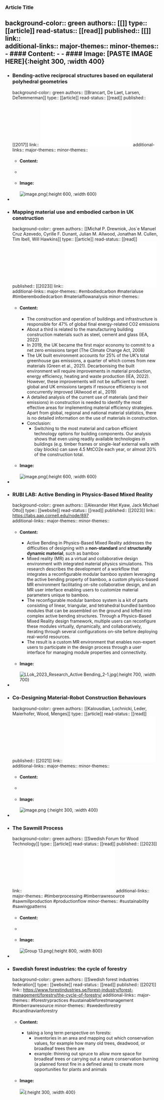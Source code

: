 ### Article Title
background-color:: green
authors:: [[]]
type:: [[article]]
read-status:: [[read]]
published:: [[]] 
link::  
additional-links::
major-themes::
minor-themes::
	- #### Content:
	-
	- #### Image:
	  [PASTE IMAGE HERE]{:height 300, :width 400}
-
- ### Bending-active reciprocal structures based on equilateral polyhedral geometries
  background-color:: green
  authors:: [[Brancart, De Laet, Larsen, DeTemmerman]]
  type:: [[article]]
  read-status:: [[read]]
  published:: [[2017]] 
  link:: ![ml_9761_1491810657_1702924661583_0.pdf](../assets/ml_9761_1491810657_1702924661583_0_1713528677603_0.pdf) 
  additional-links::
  major-themes::
  minor-themes::
	- #### Content:
	-
	- #### Image:
	  ![image.png](../assets/image_1713528720383_0.png){:height 600, :width 600}
-
- ### Mapping material use and embodied carbon in UK construction
  background-color:: green
  authors:: [[Michał P. Drewniok, Jos´e Manuel Cruz Azevedo, Cyrille F. Dunant, Julian M. Allwood, Jonathan M. Cullen, Tim Ibell, Will  Hawkins]]
  type:: [[article]]
  read-status:: [[read]]
  published:: [[2023]] 
  link:: ![1-s2.0-S0921344923001921-main.pdf](../assets/1-s2.0-S0921344923001921-main_1713526056024_0.pdf) 
  additional-links::
  major-themes:: #embodiedcarbon #materialuse #timberembodiedcarbon #materialflowanalysis
  minor-themes::
	- #### Content:
		- The construction and operation of buildings and infrastructure is responsible for 47% of global final energy-related CO2 emissions
		- About a third is related to the manufacturing building construction materials such as steel, cement and glass (IEA, 2022)
		- In 2019, the UK became the first major economy to commit to a net zero emissions target (The Climate Change Act, 2008)
		- The UK built environment accounts for 25% of the UK’s total greenhouse gas emissions, a quarter of which comes from new materials (Green et al., 2021). Decarbonising the built environment will require improvements in material production, energy efficiency, heating and waste production (IEA, 2022). However, these improvements will not be sufficient to meet global and UK emissions targets if resource efficiency is not concurrently improved (Allwood et al., 2019)
		- A detailed analysis of the current use of materials (and their emissions) in construction is needed to identify the most effective areas for implementing material efficiency strategies. Apart from global, regional and national material statistics, there is no detailed information on the use of materials in construction.
		- Conclusion:
			- Switching to the most material and carbon efficient technology options for building components. Our analysis shows that even using readily available technologies in buildings (e.g. timber frames or single-leaf external walls with clay blocks) can save 4.5 MtCO2e each year, or almost 20% of the construction total.
	- #### Image:
	  ![image.png](../assets/image_1713526314931_0.png){:height 600, :width 600}
-
- ### RUBI LAB: Active Bending in Physics-Based Mixed Reality
  background-color:: green
  authors:: [[Alexander Htet Kyaw, Jack Michael Otto]]
  type:: [[website]]
  read-status:: [[read]]
  published:: [[2023]] 
  link:: https://labs.aap.cornell.edu/node/897  
  additional-links::
  major-themes::
  minor-themes::
	- #### Content:
		- Active Bending in Physics-Based Mixed Reality addresses the difficulties of designing with a **non-standard** and **structurally dynamic material**, such as bamboo
		- Mixed reality (MR) as a virtual and collaborative design environment with integrated material physics simulations. This research describes the development of a workflow that integrates a reconfigurable modular bamboo system leveraging the active 
		  bending property of bamboo, a custom physics-based MR environment facilitating on-site collaborative design, and an MR user interface enabling users to customize material parameters unique to bamboo.
		- The reconfigurable modular bamboo system is a kit of parts consisting of linear, triangular, and tetrahedral bundled bamboo modules that can be assembled on the ground and lofted into complex active bending structures. Through a Physics-Based Mixed Reality design framework, multiple users can reconfigure these modules virtually, dynamically, and collaboratively, iterating through several configurations on-site before deploying real-world resources.
		- The result is a custom MR environment that enables non-expert users to participate in the design process through a user interface for managing module properties and connectivity.
	- #### Image:
	  ![LLok_2023_Research_Active Bending_2-1.jpg](../assets/LLok_2023_Research_Active_Bending_2-1_1713523643395_0.jpg){:height 700, :width 700}
-
- ### Co-Designing Material-Robot Construction Behaviours
  background-color:: green
  authors:: [[Kalousdian, Lochnicki, Leder, Maierhofer, Wood, Menges]]
  type:: [[article]]
  read-status:: [[read]]
  published:: [[2021]] 
  link:: ![acadia21_470.pdf](../assets/acadia21_470_1713520586916_0.pdf) 
  additional-links::
  major-themes::
  minor-themes::
	- #### Content:
	-
	- #### Image:
	  ![image.png](../assets/image_1713520674031_0.png) {:height 300, :width 400}
-
- ### The Sawmill Process
  background-color:: green
  authors:: [[Swedish Forum for Wood Technology]]
  type:: [[article]]
  read-status:: [[read]]
  published:: [[2023]] 
  link:: ![STTF-TSP.pdf](../assets/STTF-TSP_1713517743615_0.pdf) 
  additional-links::
  major-themes:: #timberprocessing #timberrawresource #sawmillproduction #productionflow 
  minor-themes:: #sustainability #sawingpatterns
	- #### Content:
	-
	- #### Image:
	  ![Group 13.png](../assets/Group_13_1713517824379_0.png){:height 800, :width 800}
-
- ### Swedish forest industries: the cycle of forestry
  background-color:: green
  authors:: [[Swedish forest industries federation]]
  type:: [[website]]
  read-status:: [[read]]
  published:: [[2021]] 
  link:: https://www.forestindustries.se/forest-industry/forest-management/forestry/the-cycle-of-forestry/ 
  additional-links::
  major-themes:: #forestrypractices #sustainableforestmanagement #timberrawresource 
  minor-themes:: #swedenforestry #scandinavianforestry
	- #### Content:
		- taking a long term perspective on forests:
			- inventories in an area and mapping out which conservation values, for example how many old trees, deadwood, or broadleaf trees there are
			- example: thinning out spruce to allow more space for broadleaf trees or carrying out a nature conservation burning (a planned forest fire in a defined area) to create more opportunities for plants and animals
	- #### Image:
	  ![](https://www.forestindustries.se/siteassets/bilder-och-dokument/skog/skogens-kretslopp-engelska.jpg?preset=901){:height 300, :width 400}